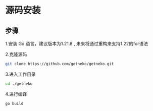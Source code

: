 # 源码安装  
  
## 步骤  
 
1.安装 Go 语言，建议版本为1.21.8 , 未来将通过重构来支持1.22的for语法  
  
2.克隆源码 
   
``` bash
git clone https://github.com/getneko/getneko.git
```
  
3.进入工作目录
  
``` bash
cd ./getneko
```
  
4.进行编译  
  
``` bash
go build
```